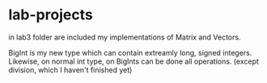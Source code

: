 # lab-projects

in lab3 folder are included my implementations of Matrix and Vectors.

BigInt is my new type which can contain extreamly long, signed integers.
Likewise, on normal int type, on BigInts can be done all operations.
(except division, which I haven't finished yet)
